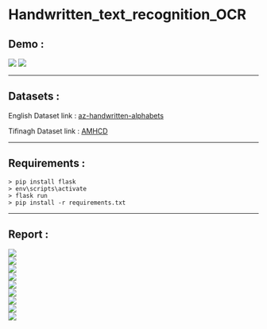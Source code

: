 # Handwritten_text_recognition_OCR

## Demo :

<div>
<img src="https://github.com/AmineRACHID/Handwritten_text_recognition_OCR/assets/127174852/5079138a-ee62-4b4f-ae71-e580f8ab4724">
<img src="https://github.com/AmineRACHID/Handwritten_text_recognition_OCR/assets/127174852/4469a840-d012-4817-8476-8202eb018bc3">
</div>

---

## Datasets :

English Dataset link :  [az-handwritten-alphabets](https://www.kaggle.com/datasets/sachinpatel21/az-handwritten-alphabets-in-csv-format)

Tifinagh Dataset link :  [AMHCD](https://www.kaggle.com/datasets/benaddym/amazigh-handwritten-character-database-amhcd)

---

## Requirements :

```
> pip install flask
> env\scripts\activate
> flask run
> pip install -r requirements.txt
```

---

## Report :

<div>
<img src="https://github.com/AmineRACHID/Handwritten_text_recognition_OCR/assets/127174852/a67a5066-b97d-4935-a059-bd4fb17dcb25">
</div>
<div>
<img src="https://github.com/AmineRACHID/Handwritten_text_recognition_OCR/assets/127174852/e619fc0f-dd37-47b1-b5d2-17551e50a1c2">
</div>
<div>
<img src="https://github.com/AmineRACHID/Handwritten_text_recognition_OCR/assets/127174852/a2c5acd8-ae64-4d60-a8d2-207027d44189">
</div>
<div>
<img src="https://github.com/AmineRACHID/Handwritten_text_recognition_OCR/assets/127174852/bd02734c-9f42-48a2-8ec1-f869abc75c5c">
</div>
<div>
<img src="https://github.com/AmineRACHID/Handwritten_text_recognition_OCR/assets/127174852/2ac03c1e-95a5-4b25-b180-44ebf81b6a81">
</div>
<div>
<img src="https://github.com/AmineRACHID/Handwritten_text_recognition_OCR/assets/127174852/f300c870-5562-4606-8699-839afac02430">
</div>
<div>
<img src="https://github.com/AmineRACHID/Handwritten_text_recognition_OCR/assets/127174852/593a3a7c-2e88-47b7-8052-8495abc8a53a">
</div>
<div>
<img src="https://github.com/AmineRACHID/Handwritten_text_recognition_OCR/assets/127174852/dc66f7c1-2d97-43a1-b6bf-c5480e5e6f06">
</div>
<div>
<img src="https://github.com/AmineRACHID/Handwritten_text_recognition_OCR/assets/127174852/f9723563-61e1-4543-9964-346ef3fa85f2">
</div>
